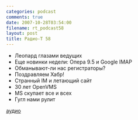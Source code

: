 ```yaml
---
categories: podcast
comments: true
date: 2007-10-28T03:54:00
filename: rt_podcast58
layout: post
title: Радио-Т 58
---
```


- Леопард глазами ведущих
- Еще новинки недели: Опера 9.5 и Google IMAP
- Обманывают-ли нас регистраторы?
- Поздравляем Хабр!
- Странный IM и летающий сайт
- 30 лет OpenVMS
- MS скупает все и всех
- Гугл нами рулит

[аудио](http://cdn.radio-t.com/rt_podcast58.mp3)
<audio src="http://cdn.radio-t.com/rt_podcast58.mp3" preload="none"></audio>

